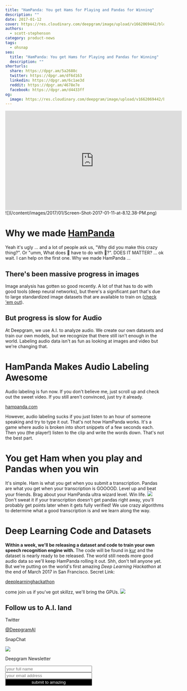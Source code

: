 ```yaml
---
title: "HamPanda: You get Hams for Playing and Pandas for Winning"
description: ""
date: 2017-01-12
cover: https://res.cloudinary.com/deepgram/image/upload/v1662069442/blog/hampanda-you-get-hams-for-playing-and-pandas-for-winning/placeholder-post-image%402x.jpg
authors:
  - scott-stephenson
category: product-news
tags:
  - ohsnap
seo:
  title: "HamPanda: You get Hams for Playing and Pandas for Winning"
  description: ""
shorturls:
  share: https://dpgr.am/5a2688c
  twitter: https://dpgr.am/df6d163
  linkedin: https://dpgr.am/6c1ae3d
  reddit: https://dpgr.am/4678e7e
  facebook: https://dpgr.am/d4433ff
og:
  image: https://res.cloudinary.com/deepgram/image/upload/v1662069442/blog/hampanda-you-get-hams-for-playing-and-pandas-for-winning/placeholder-post-image%402x.jpg
---
```


<iframe src="https://www.youtube.com/embed/Kjgp8eYlOxc" width="560" height="315" frameborder="0" allowfullscreen="allowfullscreen"></iframe>![](/content/images/2017/01/Screen-Shot-2017-01-11-at-8.12.38-PM.png)

# Why we made [HamPanda](http://www.hampanda.com)

Yeah it's ugly ... and a lot of people ask us, "Why did you make this crazy thing?". Or "umm, What does 🍖 have to do with 🐼?". DOES IT MATTER? ... ok wait. I can help on the first one. Why we made HamPanda ...

## There's been massive progress in images

Image analysis has gotten so good recently. A lot of that has to do with good tools (deep neural networks), but there's a significant part that's due to large standardized image datasets that are available to train on ([check 'em out](http://rodrigob.github.io/are_we_there_yet/build/classification_datasets_results.html)).

## But progress is slow for Audio

At Deepgram, we use A.I. to analyze audio. We create our own datasets and train our own models, but we recognize that there still isn't enough in the world. Labeling audio data isn't as fun as looking at images and video but we're changing that.

# HamPanda Makes Audio Labeling Awesome

Audio labeling is fun now. If you don't believe me, just scroll up and check out the sweet video. If you still aren't convinced, just try it already.

[hampanda.com](http://www.hampanda.com)

However, audio labeling sucks if you just listen to an hour of someone speaking and try to type it out. That's not how HamPanda works. It's a game where audio is broken into short snippets of a few seconds each. Then you (the player!) listen to the clip and write the words down. That's not the best part.

# You get Ham when you play and Pandas when you win

It's simple. Ham is what you get when you submit a transcription. Pandas are what you get when your transcription is GOOOOD. Level up and beat your friends. Brag about your HamPanda ultra wizard level. Win life. ![](/content/images/2017/01/Screen-Shot-2017-01-11-at-8.04.37-PM.png) Don't sweat it if your transcription doesn't get pandas right away, you'll probably get points later when it gets fully verified! We use crazy algorithms to determine what a good transcription is and we learn along the way.

# Deep Learning Code and Datasets

**Within a week, we'll be releasing a dataset and code to train your own speech recognition engine with.** The code will be found in [kur](http://www.github.com/deepgram/kur) and the dataset is nearly ready to be released. The world still needs more good audio data so we'll keep HamPanda rolling it out. Shh, don't tell anyone yet. But we're putting on the world's first amazing _Deep Learning Hackathon_ at the end of March 2017 in San Francisco. Secret Link:

[deeplearninghackathon](http://www.deeplearninghackathon.com)

come join us if you've got skillzz, we'll bring the GPUs. ![](/content/images/2017/01/Screen-Shot-2017-01-11-at-8.06.29-PM.png)

## Follow us to A.I. land



Twitter

[@DeepgramAI](https://twitter.com/DeepgramAI)

SnapChat

![](/content/images/2016/11/Screen-Shot-2016-11-02-at-4.16.43-PM.png)



Deepgram Newsletter

<input class="newsletter-signup-input-name" style="width: 275px;" type="text" placeholder="your full name"> <input class="newsletter-signup-input" style="width: 275px;" type="text" placeholder="your email address"> <button class="newsletter-signup-btn" style="color: white; background-color: black; width: 275px;">submit to amazing</button>



<script>$('.newsletter-signup-btn').click(function(event){ $.post( 'https://www.deepgram.com/newsletter_signup', JSON.stringify({ 'from_url': window.location.href, 'email': $('.newsletter-signup-input').val(), 'name': $('.newsletter-signup-input-name').val() }), function(response){ $('.newsletter-signup-btn').html('thanks, sign up your friends!'); $('.newsletter-signup-input-name').val(""); $('.newsletter-signup-input').val(""); } ); }); $('.newsletter-signup-input').keyup(function(event){ if(e.keyCode == 13){ $('.newsletter-signup-btn').click(); } });</script>
